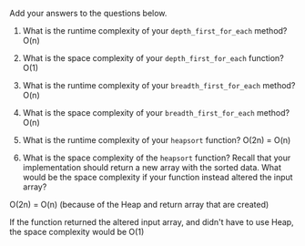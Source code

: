 Add your answers to the questions below.

1. What is the runtime complexity of your `depth_first_for_each` method?
O(n)

2. What is the space complexity of your `depth_first_for_each` function?
O(1)

3. What is the runtime complexity of your `breadth_first_for_each` method?
O(n)

4. What is the space complexity of your `breadth_first_for_each` method?
O(n)

5. What is the runtime complexity of your `heapsort` function?
O(2n) = O(n)

6. What is the space complexity of the `heapsort` function? Recall that your implementation should return a new array with the sorted data. What would be the space complexity if your function instead altered the input array?

O(2n) = O(n) (because of the Heap and return array that are created)

If the function returned the altered input array, and didn't have to use Heap, the space complexity would be O(1)